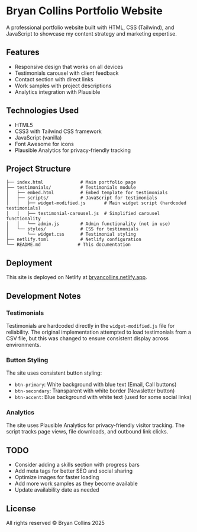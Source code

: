 # Bryan Collins Portfolio Website

A professional portfolio website built with HTML, CSS (Tailwind), and JavaScript to showcase my content strategy and marketing expertise.

## Features

- Responsive design that works on all devices
- Testimonials carousel with client feedback
- Contact section with direct links
- Work samples with project descriptions
- Analytics integration with Plausible

## Technologies Used

- HTML5
- CSS3 with Tailwind CSS framework
- JavaScript (vanilla)
- Font Awesome for icons
- Plausible Analytics for privacy-friendly tracking

## Project Structure

```
├── index.html              # Main portfolio page
├── testimonials/           # Testimonials module
│   ├── embed.html          # Embed template for testimonials
│   ├── scripts/            # JavaScript for testimonials
│   │   ├── widget-modified.js       # Main widget script (hardcoded testimonials)
│   │   ├── testimonial-carousel.js  # Simplified carousel functionality
│   │   └── admin.js        # Admin functionality (not in use)
│   └── styles/             # CSS for testimonials
│       └── widget.css      # Testimonial styling
├── netlify.toml            # Netlify configuration
└── README.md              # This documentation
```

## Deployment

This site is deployed on Netlify at [bryancollins.netlify.app](https://bryancollins.netlify.app).

## Development Notes

### Testimonials

Testimonials are hardcoded directly in the `widget-modified.js` file for reliability. The original implementation attempted to load testimonials from a CSV file, but this was changed to ensure consistent display across environments.

### Button Styling

The site uses consistent button styling:
- `btn-primary`: White background with blue text (Email, Call buttons)
- `btn-secondary`: Transparent with white border (Newsletter button)
- `btn-accent`: Blue background with white text (used for some social links)

### Analytics

The site uses Plausible Analytics for privacy-friendly visitor tracking. The script tracks page views, file downloads, and outbound link clicks.

## TODO

- Consider adding a skills section with progress bars
- Add meta tags for better SEO and social sharing
- Optimize images for faster loading
- Add more work samples as they become available
- Update availability date as needed

## License

All rights reserved © Bryan Collins 2025
